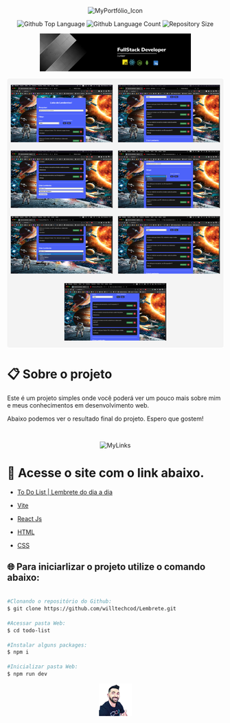   <p align="center">
  <img alt="MyPortfólio_Icon" src="https://i.imgur.com/EAp3zw7.png" width="30%"> 
  </p>

  <p align="center">
  <img alt="Github Top Language" src="https://img.shields.io/github/languages/top/degabrielofi/MyPortfolio?color=60dbfc">
  <img alt="Github Language Count" src="https://img.shields.io/github/languages/count/degabrielofi/MyPortfolio?color=60dbfc">
  <img alt="Repository Size" src="https://img.shields.io/github/repo-size/degabrielofi/MyPortfolio?color=60dbfc">
</p>

<p align="center">
  <img alt="MyLinks" src="./GitHub/Banner.png" width="70%"> 
  </p>

  <img width="100%" src="./GitHub/screen.png">

# :clipboard: Sobre o projeto

Este é um projeto simples onde você poderá ver um pouco mais sobre mim e meus conhecimentos em desenvolvimento web.

Abaixo podemos ver o resultado final do projeto. Espero que gostem!

<br>
<p align="center">
  <img alt="MyLinks" src="./GitHub/projeto.gif" width="70%"> 
  </p>

# 🔗 Acesse o site com o link abaixo.

- [To Do List | Lembrete do dia a dia](https://lembrete-sigma.vercel.app/)

- [Vite](https://vitejs.dev/)
- [React Js](https://legacy.reactjs.org/)
- [HTML](https://developer.mozilla.org/pt-BR/docs/Web/HTML)
- [CSS](https://developer.mozilla.org/pt-BR/docs/Web/CSS)

## 🌐 Para iniciarlizar o projeto utilize o comando abaixo:

```bash

#Clonando o repositório do Github:
$ git clone https://github.com/willtechcod/Lembrete.git

#Acessar pasta Web:
$ cd todo-list

#Instalar alguns packages:
$ npm i

#Inicializar pasta Web:
$ npm run dev

```



<p align="center">
  <img src="./GitHub/Icon.png" width="15%">
  </p>
